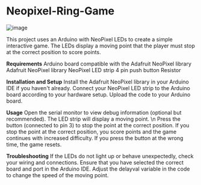 # Neopixel-Ring-Game

![image](https://github.com/nidanurefe/Neopixel-Ring-Game/assets/114649782/09032c8c-e5bf-441f-9c4c-ca94f372c357)

This project uses an Arduino with NeoPixel LEDs to create a simple interactive game. The LEDs display a moving point that the player must stop at the correct position to score points.

**Requirements**
Arduino board compatible with the Adafruit NeoPixel library
Adafruit NeoPixel library
NeoPixel LED strip
4 pin push button
Resistor


**Installation and Setup**
Install the Adafruit NeoPixel library in your Arduino IDE if you haven't already.
Connect your NeoPixel LED strip to the Arduino board according to your hardware setup.
Upload the code to your Arduino board.

**Usage**
Open the serial monitor to view debug information (optional but recommended).
The LED strip will display a moving point. \n
Press the button (connected to pin 3) to stop the point at the correct position.
If you stop the point at the correct position, you score points and the game continues with increased difficulty.
If you press the button at the wrong time, the game resets.


**Troubleshooting**
If the LEDs do not light up or behave unexpectedly, check your wiring and connections.
Ensure that you have selected the correct board and port in the Arduino IDE.
Adjust the delayval variable in the code to change the speed of the moving point.
